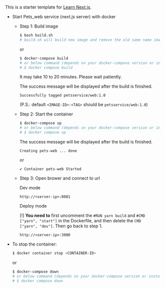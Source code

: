 This is a starter template for [Learn Next.js](https://nextjs.org/learn).

* Start Pets_web service (next.js server) with docker

    * Step 1: Build image
        
        ```bash 
        $ bash build.sh
        # build.sh will build new image and remove the old same name image 
        ```
        or
        ```bash 
        $ docker-compose build
        # or below command (depends on your docker-compose version or installation method)
        # $ docker compose build
        ```
        It may take 10 to 20 minutes. Please wait patiently. 
          
        The success message will be displayed after the build is finished.
        ```
        Successfully tagged petsservice/web:1.0
        ```
        (P.S.: default `<IMAGE-ID>:<TAG>` should be `petsservice/web:1.0`)

    * Step 2: Start the container

        ```bash 
        $ docker-compose up
        # or below command (depends on your docker-compose version or installation method)
        # $ docker compose up
        ```
        The success message will be displayed after the build is finished.
        ```
        Creating pets-web ... done
        ```
        or
        ```
        ✔ Container pets-web Started
        ```

    * Step 3: Open brower and connect to url
        
        Dev mode
        ```
        http://<server-ip>:8081
        ```
        Deploy mode

        [!] **You need to** first uncomment the `#RUN yarn build` and `#CMD ["yarn", "start"]` in the Dockerfile, and then delete the `CMD ["yarn", "dev"]`. Then go back to step 1.
        ```
        http://<server-ip>:3000
        ```

* To stop the container:
    ```bash
    $ docker container stop <CONTAINER-ID>
    ```
    or
    ```bash
    $ docker-compose down
    # or below command (depends on your docker-compose version or installation method)
    # $ docker compose down
    ```